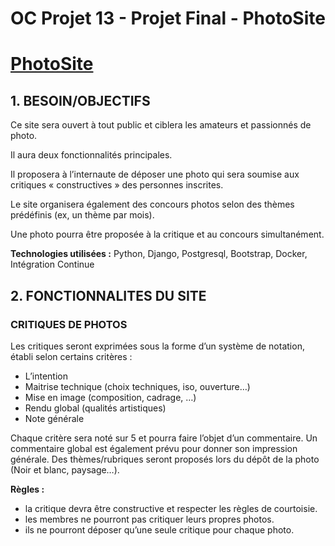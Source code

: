 # OC Projet 13 - Projet Final - PhotoSite

# [PhotoSite](http://167.99.46.208/)

## 1.	BESOIN/OBJECTIFS

Ce site sera ouvert à tout public et ciblera les amateurs et passionnés de photo.

Il aura deux fonctionnalités principales.

Il proposera à l’internaute de déposer une photo qui sera soumise aux critiques « constructives » des personnes inscrites.

Le site organisera également des concours photos selon des thèmes prédéfinis (ex, un thème par mois).

Une photo pourra être proposée à la critique et au concours simultanément.

**Technologies utilisées :**
Python, Django, Postgresql, Bootstrap, Docker, Intégration Continue


## 2.	FONCTIONNALITES DU SITE



### CRITIQUES DE PHOTOS

Les critiques seront exprimées sous la forme d’un système de notation, établi selon certains critères :

* L’intention
* Maitrise technique (choix techniques, iso, ouverture…)
* Mise en image (composition, cadrage, …)
* Rendu global (qualités artistiques)
* Note générale

Chaque critère sera noté sur 5 et pourra faire l’objet d’un commentaire.
Un commentaire global est également prévu pour donner son impression générale.
Des thèmes/rubriques seront proposés lors du dépôt de la photo (Noir et blanc, paysage…).

**Règles :**
* la critique devra être constructive et respecter les règles de courtoisie.
* les membres ne pourront pas critiquer leurs propres photos.
* ils ne pourront déposer qu’une seule critique pour chaque photo.
